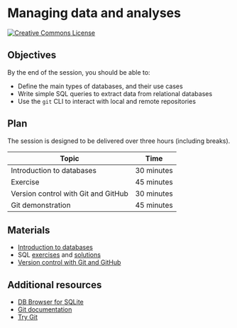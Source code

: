 # Managing data and analyses

[![Creative Commons License](https://i.creativecommons.org/l/by/4.0/80x15.png)](http://creativecommons.org/licenses/by/4.0/)

## Objectives

By the end of the session, you should be able to:

* Define the main types of databases, and their use cases
* Write simple SQL queries to extract data from relational databases
* Use the `git` CLI to interact with local and remote repositories

## Plan

The session is designed to be delivered over three hours (including breaks).

| Topic                               | Time        |
| ----------------------------------- | ----------- |
| Introduction to databases           | 30 minutes  |
| Exercise                            | 45 minutes  |
| Version control with Git and GitHub | 30 minutes  |
| Git demonstration                   | 45 minutes  |

## Materials

* [Introduction to databases](slides/01_databases.pdf)
* SQL [exercises](notebooks/01_sql.ipynb) and [solutions](notebooks/01_solutions.ipynb)
* [Version control with Git and GitHub](slides/02_version_control.pdf)

## Additional resources

* [DB Browser for SQLite](https://github.com/sqlitebrowser/sqlitebrowser/releases)
* [Git documentation](https://git-scm.com/doc)
* [Try Git](https://try.github.io/)

